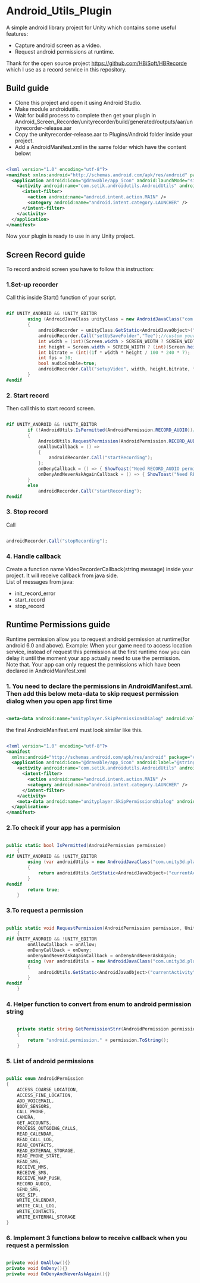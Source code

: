 # Android_Utils_Plugin

A simple android library project for Unity which contains some useful features:  

+ Capture android screen as a video.  
+ Request android permissions at runtime.  

Thank for the open source project <https://github.com/HBiSoft/HBRecorde> which I use as a record service in this repository.

## Build guide

+ Clone this project and open it using Android Studio.  
+ Make module androidutils.
+ Wait for build process to complete then get your plugin in Android_Screen_Recorder/unityrecorder/build/generated/outputs/aar/unityrecorder-release.aar  
+ Copy the unityrecorder-release.aar to Plugins/Android folder inside your project.  
+ Add a AndroidManifest.xml in the same folder which have the content below:  

```xml

<?xml version="1.0" encoding="utf-8"?>
<manifest xmlns:android="http://schemas.android.com/apk/res/android" package="your package name">
  <application android:icon="@drawable/app_icon" android:launchMode="singleTask" android:label="@string/app_name">
    <activity android:name="com.setik.androidutils.AndroidUtils" android:label="@string/app_name" android:configChanges="fontScale|keyboard|keyboardHidden|locale|mnc|mcc|navigation|orientation|screenLayout|screenSize|smallestScreenSize|uiMode|touchscreen">
      <intent-filter>
        <action android:name="android.intent.action.MAIN" />
        <category android:name="android.intent.category.LAUNCHER" />
      </intent-filter>
    </activity>
  </application>
</manifest>

```

Now your plugin is ready to use in any Unity project.  

## Screen Record guide

To record android screen you have to follow this instruction:  

### 1.Set-up recorder

Call this inside Start() function of your script.

```cs

#if UNITY_ANDROID && !UNITY_EDITOR
        using (AndroidJavaClass unityClass = new AndroidJavaClass("com.unity3d.player.UnityPlayer"))
        {
            androidRecorder = unityClass.GetStatic<AndroidJavaObject>("currentActivity");
            androidRecorder.Call("setUpSaveFolder","Tee");//custom your save folder to Movies/Tee, by defaut it will use Movies/AndroidUtils
            int width = (int)(Screen.width > SCREEN_WIDTH ? SCREEN_WIDTH : Screen.width);
            int height = Screen.width > SCREEN_WIDTH ? (int)(Screen.height * SCREEN_WIDTH / Screen.width) : Screen.height;
            int bitrate = (int)(1f * width * height / 100 * 240 * 7);
            int fps = 30;
            bool audioEnable=true;
            androidRecorder.Call("setupVideo", width, height,bitrate, fps,audioEnable);//this line manual sets the video record setting. You ca use the defaut setting by comment this code block
        }
#endif

```

### 2. Start record

Then call this to start record screen.

```cs

#if UNITY_ANDROID && !UNITY_EDITOR
        if (!AndroidUtils.IsPermitted(AndroidPermission.RECORD_AUDIO))//RECORD_AUDIO is declared inside plugin manifest but we need to request it manualy
        {
            AndroidUtils.RequestPermission(AndroidPermission.RECORD_AUDIO);
            onAllowCallback = () =>
            {
                androidRecorder.Call("startRecording");
            };
            onDenyCallback = () => { ShowToast("Need RECORD_AUDIO permission to record voice");};
            onDenyAndNeverAskAgainCallback = () => { ShowToast("Need RECORD_AUDIO permission to record voice");};
        }
        else
            androidRecorder.Call("startRecording");
#endif
```

### 3. Stop record

Call

```cs

androidRecorder.Call("stopRecording");
```

### 4. Handle callback

Create a function name VideoRecorderCallback(string message) inside your project. It will receive callback from java side.  
List of messages from java:  

+ init_record_error  
+ start_record  
+ stop_record  

## Runtime Permissions guide

Runtime permission allow you to request android permission at runtime(for android 6.0 and above). Example: When your game need to access location service, instead of request this permission at the first runtime now you can delay it until the moment your app actually need to use the permission.  
Note that. Your app can only request the permissions which have been declared in AndroidManifest.xml  

### 1. You need to declare the permissions in AndroidManifest.xml. Then add this below meta-data to skip request permission dialog when you open app first time

```xml

<meta-data android:name="unityplayer.SkipPermissionsDialog" android:value="true" />

```

the final AndroidManifest.xml must look similar like this.  

```xml

<?xml version="1.0" encoding="utf-8"?>
<manifest 
  xmlns:android="http://schemas.android.com/apk/res/android" package="com.setik.androidutils">
  <application android:icon="@drawable/app_icon" android:label="@string/app_name">
    <activity android:name="com.setik.androidutils.AndroidUtils" android:label="@string/app_name" android:configChanges="fontScale|keyboard|keyboardHidden|locale|mnc|mcc|navigation|orientation|screenLayout|screenSize|smallestScreenSize|uiMode|touchscreen">
      <intent-filter>
        <action android:name="android.intent.action.MAIN" />
        <category android:name="android.intent.category.LAUNCHER" />
      </intent-filter>
    </activity>
    <meta-data android:name="unityplayer.SkipPermissionsDialog" android:value="true" />
  </application>
</manifest>

```

### 2.To check if your app has a permision

```cs

public static bool IsPermitted(AndroidPermission permission)
    {
#if UNITY_ANDROID && !UNITY_EDITOR
        using (var androidUtils = new AndroidJavaClass("com.unity3d.player.UnityPlayer"))
        {
            return androidUtils.GetStatic<AndroidJavaObject>("currentActivity").Call<bool>("hasPermission", GetPermissionStrr(permission));
        }
#endif
        return true;
    }

```

### 3.To request a permission

```cs

public static void RequestPermission(AndroidPermission permission, UnityAction onAllow = null, UnityAction onDeny = null, UnityAction onDenyAndNeverAskAgain = null)
    {
#if UNITY_ANDROID && !UNITY_EDITOR
        onAllowCallback = onAllow;
        onDenyCallback = onDeny;
        onDenyAndNeverAskAgainCallback = onDenyAndNeverAskAgain;
        using (var androidUtils = new AndroidJavaClass("com.unity3d.player.UnityPlayer"))
        {
            androidUtils.GetStatic<AndroidJavaObject>("currentActivity").Call("requestPermission", GetPermissionStrr(permission));
        }
#endif
    }
```

### 4. Helper function to convert from enum to android permission string

```cs

	private static string GetPermissionStrr(AndroidPermission permission)
    {
        return "android.permission." + permission.ToString();
    }
 ```

### 5. List of android permissions

```cs

public enum AndroidPermission
{
    ACCESS_COARSE_LOCATION,
    ACCESS_FINE_LOCATION,
    ADD_VOICEMAIL,
    BODY_SENSORS,
    CALL_PHONE,
    CAMERA,
    GET_ACCOUNTS,
    PROCESS_OUTGOING_CALLS,
    READ_CALENDAR,
    READ_CALL_LOG,
    READ_CONTACTS,
    READ_EXTERNAL_STORAGE,
    READ_PHONE_STATE,
    READ_SMS,
    RECEIVE_MMS,
    RECEIVE_SMS,
    RECEIVE_WAP_PUSH,
    RECORD_AUDIO,
    SEND_SMS,
    USE_SIP,
    WRITE_CALENDAR,
    WRITE_CALL_LOG,
    WRITE_CONTACTS,
    WRITE_EXTERNAL_STORAGE
}

```

### 6. Implement 3 functions below to receive callback when you request a permission

```cs

private void OnAllow(){}
private void OnDeny(){}
private void OnDenyAndNeverAskAgain(){}

```
